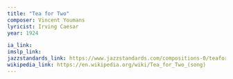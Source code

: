```yaml
---
title: "Tea for Two"
composer: Vincent Youmans
lyricist: Irving Caesar
year: 1924

ia_link:
imslp_link:
jazzstandards_link: https://www.jazzstandards.com/compositions-0/teafortwo.htm
wikipedia_link: https://en.wikipedia.org/wiki/Tea_for_Two_(song)
---
```

